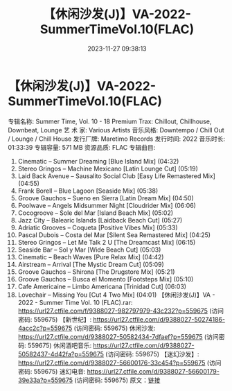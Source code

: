 ﻿---
title: 【休闲沙发(J)】VA-2022-SummerTimeVol.10(FLAC)
date: 2023-11-27 09:38:13
categories: 古典音乐、新世纪、纯音雅乐
tags: 纯音雅乐
---
# 【休闲沙发(J)】VA-2022-SummerTimeVol.10(FLAC)

专辑名称: Summer Time, Vol. 10 - 18 Premium
Trax: Chillout, Chillhouse, Downbeat, Lounge
艺 术 家: Various Artists
音乐风格: Downtempo / Chill Out / Lounge / Chill House
发行厂牌: Maretimo Records
发行时间: 2022
音乐时长: 01:33:39
专辑容量: 571 MB
资源品质: FLAC
专辑曲目:
01. Cinematic – Summer Dreaming [Blue Island Mix] (04:32)
02. Stereo Gringos – Machine Mexicano [Latin Lounge Cut]
(05:19)
03. Laid Back Avenue – Sausalito Social Club [Easy Life
Remastered Mix] (04:55)
04. Frank Borell – Blue Lagoon [Seaside Mix] (05:38)
05. Groove Gauchos – Sueno en Sierra [Latin Dream Mix]
(04:50)
06. Poolwave – Angels Midsummer Night [Cloudrider Mix]
(06:06)
07. Cocogroove – Sole del Mar [Island Beach Mix] (05:02)
08. Jazz City – Balearic Islands [Laidback Beach Cut]
(05:27)
09. Adriatic Grooves – Coqueta [Positive Vibes Mix] (05:33)
10. Pascal Dubois – Costa del Mar [Silent Sea Remastered Mix]
(04:25)
11. Stereo Gringos – Let Me Talk 2 U [The Dreamcast Mix]
(06:15)
12. Seaside Bar – Sol y Mar [Wide Beach Cut] (05:03)
13. Cinematic – Beach Waves [Pure Relax Mix] (04:42)
14. Airstream – Arrival [The Mystic Dream Cut] (05:09)
15. Groove Gauchos – Shirona [The Drugstore Mix] (05:21)
16. Groove Gauchos – Busca el Momento [Footsteps Mix]
(05:10)
17. Cafe Americaine – Limbo Americana [Trinidad Cut] (06:03)
18. Lovechair – Missing You [Cut 4 Two Mix] (04:01)
【休闲沙发(J)】VA - 2022 - Summer Time Vol. 10 (FLAC).rar: https://url27.ctfile.com/f/9388027-982797979-43c232?p=559675
(访问密码: 559675)
【新世纪】: https://url27.ctfile.com/d/9388027-50274186-4acc2c?p=559675
(访问密码: 559675)
休闲沙发: https://url27.ctfile.com/d/9388027-50582434-7dfaef?p=559675
(访问密码: 559675)
休闲酒吧音乐: https://url27.ctfile.com/d/9388027-50582437-4d42fa?p=559675
(访问密码: 559675)
【迷幻沙发】: https://url27.ctfile.com/d/9388027-56600176-33c454?p=559675
(访问密码: 559675)
迷幻电音: https://url27.ctfile.com/d/9388027-56600179-39e33a?p=559675
(访问密码: 559675)
原文：[链接](https://blog.sina.com.cn/s/blog_1647c7e76010313ui.html)